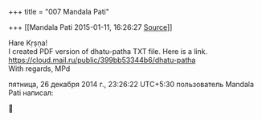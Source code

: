 +++
title = "007 Mandala Pati"

+++
[[Mandala Pati	2015-01-11, 16:26:27 [Source](https://groups.google.com/g/samskrita/c/lq_3sRpa56E)]]



Hare Kṛṣṇa!  
I created PDF version of dhatu-patha TXT file. Here is a link.  
<https://cloud.mail.ru/public/399bb53344b6/dhatu-patha>  
With regards, MPd  
  
пятница, 26 декабря 2014 г., 23:26:22 UTC+5:30 пользователь Mandala Pati написал:



